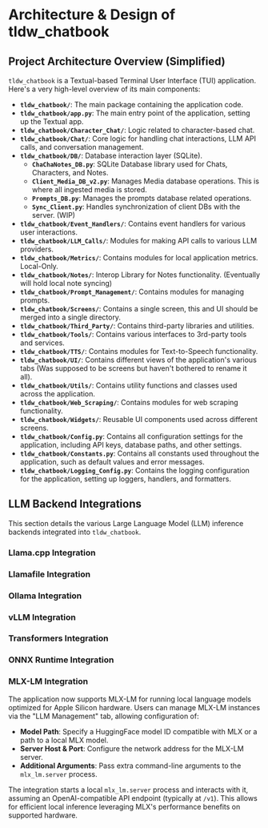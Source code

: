 # Architecture & Design of tldw_chatbook



## Project Architecture Overview (Simplified)

`tldw_chatbook` is a Textual-based Terminal User Interface (TUI) application. Here's a very high-level overview of its main components:

- **`tldw_chatbook/`**: The main package containing the application code.
- **`tldw_chatbook/app.py`**: The main entry point of the application, setting up the Textual app.
- **`tldw_chatbook/Character_Chat/`**: Logic related to character-based chat.
- **`tldw_chatbook/Chat/`**: Core logic for handling chat interactions, LLM API calls, and conversation management.
- **`tldw_chatbook/DB/`**: Database interaction layer (SQLite).
  - **`ChaChaNotes_DB.py`**: SQLite Database library used for Chats, Characters, and Notes.
  - **`Client_Media_DB_v2.py`**: Manages Media database operations. This is where all ingested media is stored.
  - **`Prompts_DB.py`**: Manages the prompts database related operations.
  - **`Sync_Client.py`**: Handles synchronization of client DBs with the server. (WIP)
- **`tldw_chatbook/Event_Handlers/`**: Contains event handlers for various user interactions.
- **`tldw_chatbook/LLM_Calls/`**: Modules for making API calls to various LLM providers.
- **`tldw_chatbook/Metrics/`**: Contains modules for local application metrics. Local-Only.
- **`tldw_chatbook/Notes/`**: Interop Library for Notes functionality. (Eventually will hold local note syncing)
- **`tldw_chatbook/Prompt_Management/`**: Contains modules for managing prompts.
- **`tldw_chatbook/Screens/`**: Contains a single screen, this and UI should be merged into a single directory.
- **`tldw_chatbook/Third_Party/`**: Contains third-party libraries and utilities.
- **`tldw_chatbook/Tools/`**: Contains various interfaces to 3rd-party tools and services.
- **`tldw_chatbook/TTS/`**: Contains modules for Text-to-Speech functionality.
- **`tldw_chatbook/UI/`**: Contains different views of the application's various tabs (Was supposed to be screens but haven't bothered to rename it all).
- **`tldw_chatbook/Utils/`**: Contains utility functions and classes used across the application.
- **`tldw_chatbook/Web_Scraping/`**: Contains modules for web scraping functionality.
- **`tldw_chatbook/Widgets/`**: Reusable UI components used across different screens.
- **`tldw_chatbook/Config.py`**: Contains all configuration settings for the application, including API keys, database paths, and other settings.
- **`tldw_chatbook/Constants.py`**: Contains all constants used throughout the application, such as default values and error messages.
- **`tldw_chatbook/Logging_Config.py`**: Contains the logging configuration for the application, setting up loggers, handlers, and formatters.





## LLM Backend Integrations

This section details the various Large Language Model (LLM) inference backends integrated into `tldw_chatbook`.

### Llama.cpp Integration

### Llamafile Integration

### Ollama Integration

### vLLM Integration

### Transformers Integration

### ONNX Runtime Integration

### MLX-LM Integration

The application now supports MLX-LM for running local language models optimized for Apple Silicon hardware.
Users can manage MLX-LM instances via the "LLM Management" tab, allowing configuration of:

*   **Model Path**: Specify a HuggingFace model ID compatible with MLX or a path to a local MLX model.
*   **Server Host & Port**: Configure the network address for the MLX-LM server.
*   **Additional Arguments**: Pass extra command-line arguments to the `mlx_lm.server` process.

The integration starts a local `mlx_lm.server` process and interacts with it, assuming an OpenAI-compatible API endpoint (typically at `/v1`). This allows for efficient local inference leveraging MLX's performance benefits on supported hardware.
